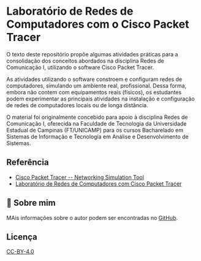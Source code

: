 
# Laboratório de Redes de Computadores com o Cisco Packet Tracer

O texto deste repositório propõe algumas atividades práticas para a consolidação dos conceitos abordados na disciplina Redes de Comunicação I, utilizando o software Cisco Packet Tracer. 

As atividades utilizando o software constroem e configuram redes de computadores, simulando um ambiente real, profissional. Dessa forma, embora não contem com equipamentos reais (físicos), os estudantes podem experimentar as principais atividades na instalação e configuração de redes de computadores locais ou de longa distância.

O material foi originalmente concebido para apoio à disciplina Redes de Comunicação I, oferecida na Faculdade de Tecnologia da Universidade Estadual de Campinas (FT/UNICAMP) para os cursos Bacharelado em Sistemas de Informação e Tecnologia em Análise e Desenvolvimento de Sistemas.
## Referência

 - [Cisco Packet Tracer -- Networking Simulation Tool](https://www.netacad.com/pt-br/courses/packet-tracer)
 - [Laboratório de Redes de Computadores com Cisco Packet Tracer](https://doi.org/10.5281/zenodo.7534173)

 


## 🚀 Sobre mim
MAis informações sobre o autor podem ser encontradas no [GitHub](https://github.com/gradvohl).


## Licença

[CC-BY-4.0](https://creativecommons.org/licenses/by/4.0)

